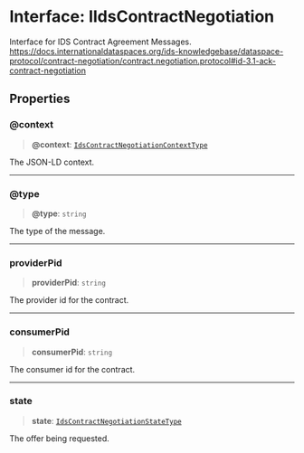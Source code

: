 # Interface: IIdsContractNegotiation

Interface for IDS Contract Agreement Messages.
https://docs.internationaldataspaces.org/ids-knowledgebase/dataspace-protocol/contract-negotiation/contract.negotiation.protocol#id-3.1-ack-contract-negotiation

## Properties

### @context

> **@context**: [`IdsContractNegotiationContextType`](../type-aliases/IdsContractNegotiationContextType.md)

The JSON-LD context.

***

### @type

> **@type**: `string`

The type of the message.

***

### providerPid

> **providerPid**: `string`

The provider id for the contract.

***

### consumerPid

> **consumerPid**: `string`

The consumer id for the contract.

***

### state

> **state**: [`IdsContractNegotiationStateType`](../type-aliases/IdsContractNegotiationStateType.md)

The offer being requested.
